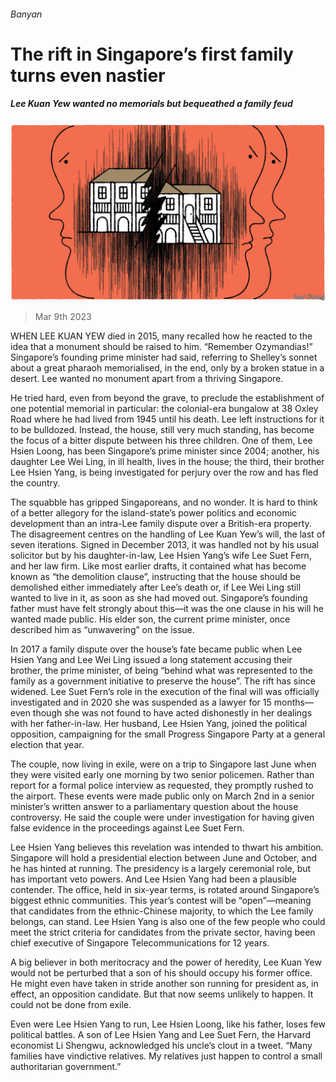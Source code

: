###### Banyan

# The rift in Singapore’s first family turns even nastier 

##### Lee Kuan Yew wanted no memorials but bequeathed a family feud 

![image](images/20230311_ASD003.jpg) 

> Mar 9th 2023 

WHEN LEE KUAN YEW died in 2015, many recalled how he reacted to the idea that a monument should be raised to him. “Remember Ozymandias!” Singapore’s founding prime minister had said, referring to Shelley’s sonnet about a great pharaoh memorialised, in the end, only by a broken statue in a desert. Lee wanted no monument apart from a thriving Singapore.

He tried hard, even from beyond the grave, to preclude the establishment of one potential memorial in particular: the colonial-era bungalow at 38 Oxley Road where he had lived from 1945 until his death. Lee left instructions for it to be bulldozed. Instead, the house, still very much standing, has become the focus of a bitter dispute between his three children. One of them, Lee Hsien Loong, has been Singapore’s prime minister since 2004; another, his daughter Lee Wei Ling, in ill health, lives in the house; the third, their brother Lee Hsien Yang, is being investigated for perjury over the row and has fled the country.

The squabble has gripped Singaporeans, and no wonder. It is hard to think of a better allegory for the island-state’s power politics and economic development than an intra-Lee family dispute over a British-era property. The disagreement centres on the handling of Lee Kuan Yew’s will, the last of seven iterations. Signed in December 2013, it was handled not by his usual solicitor but by his daughter-in-law, Lee Hsien Yang’s wife Lee Suet Fern, and her law firm. Like most earlier drafts, it contained what has become known as “the demolition clause”, instructing that the house should be demolished either immediately after Lee’s death or, if Lee Wei Ling still wanted to live in it, as soon as she had moved out. Singapore’s founding father must have felt strongly about this—it was the one clause in his will he wanted made public. His elder son, the current prime minister, once described him as “unwavering” on the issue.

In 2017 a family dispute over the house’s fate became public when Lee Hsien Yang and Lee Wei Ling issued a long statement accusing their brother, the prime minister, of being “behind what was represented to the family as a government initiative to preserve the house”. The rift has since widened. Lee Suet Fern’s role in the execution of the final will was officially investigated and in 2020 she was suspended as a lawyer for 15 months—even though she was not found to have acted dishonestly in her dealings with her father-in-law. Her husband, Lee Hsien Yang, joined the political opposition, campaigning for the small Progress Singapore Party at a general election that year.

The couple, now living in exile, were on a trip to Singapore last June when they were visited early one morning by two senior policemen. Rather than report for a formal police interview as requested, they promptly rushed to the airport. These events were made public only on March 2nd in a senior minister’s written answer to a parliamentary question about the house controversy. He said the couple were under investigation for having given false evidence in the proceedings against Lee Suet Fern.

Lee Hsien Yang believes this revelation was intended to thwart his ambition. Singapore will hold a presidential election between June and October, and he has hinted at running. The presidency is a largely ceremonial role, but has important veto powers. And Lee Hsien Yang had been a plausible contender. The office, held in six-year terms, is rotated around Singapore’s biggest ethnic communities. This year’s contest will be “open”—meaning that candidates from the ethnic-Chinese majority, to which the Lee family belongs, can stand. Lee Hsien Yang is also one of the few people who could meet the strict criteria for candidates from the private sector, having been chief executive of Singapore Telecommunications for 12 years.

A big believer in both meritocracy and the power of heredity, Lee Kuan Yew would not be perturbed that a son of his should occupy his former office. He might even have taken in stride another son running for president as, in effect, an opposition candidate. But that now seems unlikely to happen. It could not be done from exile. 

Even were Lee Hsien Yang to run, Lee Hsien Loong, like his father, loses few political battles. A son of Lee Hsien Yang and Lee Suet Fern, the Harvard economist Li Shengwu, acknowledged his uncle’s clout in a tweet. “Many families have vindictive relatives. My relatives just happen to control a small authoritarian government.” 





